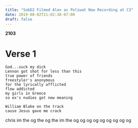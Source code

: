 ```yaml
---
title: "SobD2 Filmed Alex as Poliwat Now Recording at C3"
date: 2019-08-02T21:02:38-07:00
draft: false
---
```



**2103**

# Verse 1

```
God...suck my dick
Lennon got shot for less than this
true power of friends
freestyler's anonymous
for the lyrically afflicted
flow addicted
my girls in Greece
so ex's nudies got new meaning

William Blake on the track
cause Jesus gave me crack
````


chris
im the og
the og the
im the og og og og og og og og og
